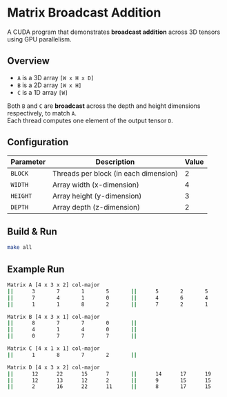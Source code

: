 # Matrix Broadcast Addition
A CUDA program that demonstrates **broadcast addition** across 3D tensors using GPU parallelism.

## Overview
- `A` is a 3D array `[W x H x D]`
- `B` is a 2D array `[W x H]`
- `C` is a 1D array `[W]`

Both `B` and `C` are **broadcast** across the depth and height dimensions respectively, to match `A`.  
Each thread computes one element of the output tensor `D`.

## Configuration
| Parameter | Description | Value |
|------------|--------------|--------|
| `BLOCK` | Threads per block (in each dimension) | 2 |
| `WIDTH` | Array width (x-dimension) | 4 |
| `HEIGHT` | Array height (y-dimension) | 3 |
| `DEPTH` | Array depth (z-dimension) | 2 |

## Build & Run
```bash
make all
```

## Example Run
```bash
Matrix A [4 x 3 x 2] col-major
||      3       7       1       5       ||      5       2       5       9       ||
||      7       4       1       0       ||      4       6       4       1       ||
||      1       1       8       2       ||      7       2       1       2       ||

Matrix B [4 x 3 x 1] col-major
||      8       7       7       0       ||
||      4       1       4       0       ||
||      0       7       7       7       ||

Matrix C [4 x 1 x 1] col-major
||      1       8       7       2       ||

Matrix D [4 x 3 x 2] col-major
||      12      22      15      7       ||      14      17      19      11      ||
||      12      13      12      2       ||      9       15      15      3       ||
||      2       16      22      11      ||      8       17      15      11      ||
```